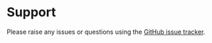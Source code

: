 # Support

Please raise any issues or questions using the [GitHub issue tracker](https://github.com/databio/geniml/issues).
